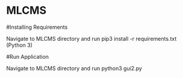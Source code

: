 # MLCMS

#Installing Requirements

Navigate to MLCMS directory and run pip3 install -r requirements.txt (Python 3)

#Run Application

Navigate to MLCMS directory and run python3 gui2.py